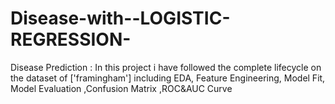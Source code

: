 # Disease-with--LOGISTIC-REGRESSION-
Disease Prediction :  In this project i have followed the complete lifecycle on the dataset of ['framingham'] including  EDA, Feature Engineering,  Model Fit, Model Evaluation ,Confusion Matrix ,ROC&amp;AUC Curve

